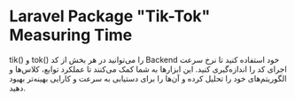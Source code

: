 # Laravel Package "Tik-Tok" Measuring Time 

tik() و tok() را می‌توانید در هر بخش از کد Backend خود استفاده کنید تا نرخ سرعت اجرای کد را اندازه‌گیری کنید. این ابزارها به شما کمک می‌کنند تا عملکرد توابع، کلاس‌ها و الگوریتم‌های خود را تحلیل کرده و آن‌ها را برای دستیابی به سرعت و کارایی بهینه‌تر بهبود دهید.

